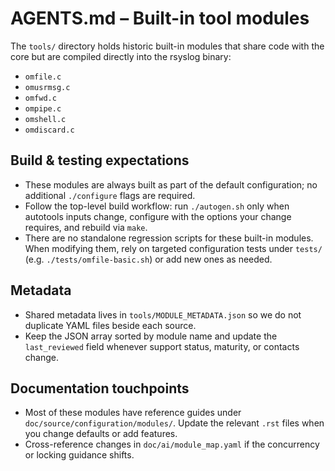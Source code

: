 # AGENTS.md – Built-in tool modules

The `tools/` directory holds historic built-in modules that share code with the
core but are compiled directly into the rsyslog binary:

- `omfile.c`
- `omusrmsg.c`
- `omfwd.c`
- `ompipe.c`
- `omshell.c`
- `omdiscard.c`

## Build & testing expectations
- These modules are always built as part of the default configuration; no
  additional `./configure` flags are required.
- Follow the top-level build workflow: run `./autogen.sh` only when autotools
  inputs change, configure with the options your change requires, and rebuild via
  `make`.
- There are no standalone regression scripts for these built-in modules. When
  modifying them, rely on targeted configuration tests under `tests/` (e.g.
  `./tests/omfile-basic.sh`) or add new ones as needed.

## Metadata
- Shared metadata lives in `tools/MODULE_METADATA.json` so we do not duplicate
  YAML files beside each source.
- Keep the JSON array sorted by module name and update the `last_reviewed` field
  whenever support status, maturity, or contacts change.

## Documentation touchpoints
- Most of these modules have reference guides under
  `doc/source/configuration/modules/`. Update the relevant `.rst` files when you
  change defaults or add features.
- Cross-reference changes in `doc/ai/module_map.yaml` if the concurrency or
  locking guidance shifts.

